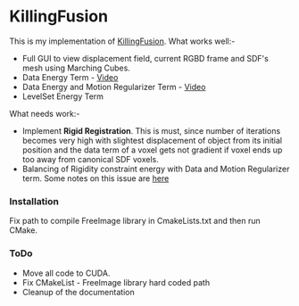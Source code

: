 # KillingFusion

This is my implementation of [KillingFusion](http://campar.in.tum.de/Chair/PublicationDetail?pub=slavcheva2017cvpr). What works well:-
  - Full GUI to view displacement field, current RGBD frame and SDF's mesh using Marching Cubes.
  - Data Energy Term - [Video](https://youtu.be/DAhcmZfHk_4)
  - Data Energy and Motion Regularizer Term - [Video](https://www.youtube.com/watch?v=3NYu2poyIhk)
  - LevelSet Energy Term

What needs work:-
 - Implement **Rigid Registration**. This is must, since number of iterations becomes very high with slightest displacement of object from its initial position and the data term of a voxel gets not gradient if voxel ends up too away from canonical SDF voxels.
 - Balancing of Rigidity constraint energy with Data and Motion Regularizer term. Some notes on this issue are [here](https://github.com/Algomorph/InfiniTAM/issues/20)

### Installation

Fix path to compile FreeImage library in CmakeLists.txt and then run CMake. 

### ToDo
 - Move all code to CUDA.
 - Fix CMakeList - FreeImage library hard coded path
 - Cleanup of the documentation
